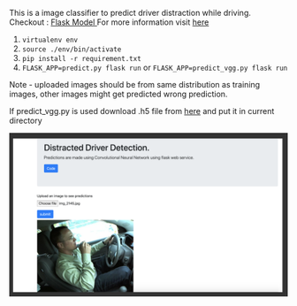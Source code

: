 This is a image classifier to predict driver distraction while driving.
Checkout : <a href="hiteshwarsingh1.pythonanywhere.com"> Flask Model </a>
For more information visit <a href="https://www.kaggle.com/c/state-farm-distracted-driver-detection" target="_blank">here</a>

1. `virtualenv env`
2. `source ./env/bin/activate`
3. `pip install -r requirement.txt`
4. `FLASK_APP=predict.py flask run` or `FLASK_APP=predict_vgg.py flask run`

Note - uploaded images should be from same distribution as training images, other images might get predicted wrong prediction.

If predict_vgg.py is used download .h5 file from <a href="https://drive.google.com/open?id=1XmSaxai2ePaLq6shpSiU3vjlwBYi8fmq" target="_blank">here</a> and put it in current directory

<img src="./imgs/img1.png">

